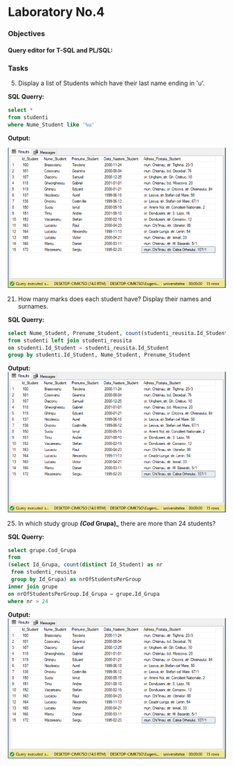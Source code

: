 # Laboratory No.4


### Objectives

#### Query editor for T-SQL and PL/SQL:

### Tasks

5. Display a list of Students which have their last name ending in 'u'.

__SQL Querry:__

```sql
select * 
from studenti 
where Nume_Student like '%u'
```

__Output:__  

![5](1.png)

21. How many marks does each student have? Display their names and surnames.

__SQL Querry:__

```sql
select Nume_Student, Prenume_Student, count(studenti_reusita.Id_Student) as nrOfMarks
from studenti left join studenti_reusita 
on studenti.Id_Student = studenti_reusita.Id_Student
group by studenti.Id_Student, Nume_Student, Prenume_Student
```

__Output:__
![21](1.png)


25. In which study group **_(Cod_ Grupa)_** there are more than 24 students?

__SQL Querry:__

  ```sql
select grupe.Cod_Grupa
from 
  (select Id_Grupa, count(distinct Id_Student) as nr 
   from studenti_reusita
   group by Id_Grupa) as nrOfStudentsPerGroup
inner join grupe
on nrOfStudentsPerGroup.Id_Grupa = grupe.Id_Grupa
where nr > 24
  ```

__Output:__
![25](1.png)
